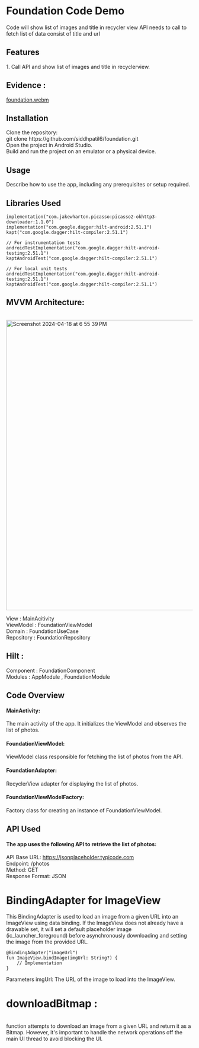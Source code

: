 <h1>Foundation Code Demo </h1>
Code will show list of images and title in recycler view
API needs to call to fetch list of data consist of title and url

<h2>Features </h2>
1. Call API and show list of images and title in recyclerview.

<h2>Evidence : </h2> 

[foundation.webm](https://github.com/siddhpatil6/foundation/assets/5618021/032aa08d-dc19-42f2-8753-68af80245c06)


<h2>Installation </h2>
Clone the repository: <br>
git clone https://github.com/siddhpatil6/foundation.git <br>
Open the project in Android Studio. <br>
Build and run the project on an emulator or a physical device. <br>

<h2>Usage </h2>
Describe how to use the app, including any prerequisites or setup required. <br>

<h2>Libraries Used </h2>

```
implementation("com.jakewharton.picasso:picasso2-okhttp3-downloader:1.1.0")
implementation("com.google.dagger:hilt-android:2.51.1")
kapt("com.google.dagger:hilt-compiler:2.51.1")

// For instrumentation tests
androidTestImplementation("com.google.dagger:hilt-android-testing:2.51.1")
kaptAndroidTest("com.google.dagger:hilt-compiler:2.51.1")

// For local unit tests
androidTestImplementation("com.google.dagger:hilt-android-testing:2.51.1")
kaptAndroidTest("com.google.dagger:hilt-compiler:2.51.1")
```


<h2>MVVM Architecture:  </h2>
 <br>
<img width="782" alt="Screenshot 2024-04-18 at 6 55 39 PM" src="https://github.com/siddhpatil6/forthcode/assets/5618021/92acbce2-5a82-4578-a87d-f68e2e2a6596">

View :  MainAcitivity <br>
ViewModel : FoundationViewModel <br>
Domain : FoundationUseCase <br>
Repository : FoundationRepository <br>


<h2>Hilt : </h2>
Component : FoundationComponent <br>
Modules : AppModule , FoundationModule <br>

<h2>Code Overview </h2>
<h4>MainActivity: </h4> The main activity of the app. It initializes the ViewModel and observes the list of photos.
<h4>FoundationViewModel: </h4> ViewModel class responsible for fetching the list of photos from the API.
<h4>FoundationAdapter: </h4> RecyclerView adapter for displaying the list of photos.
<h4>FoundationViewModelFactory: </h4> Factory class for creating an instance of FoundationViewModel.

<h2>API Used </h2>
<h4>The app uses the following API to retrieve the list of photos: </h4>


API Base URL: https://jsonplaceholder.typicode.com <br>
Endpoint: /photos <br>
Method: GET <br>
Response Format: JSON <br>


<h1>BindingAdapter for ImageView </h1>

This BindingAdapter is used to load an image from a given URL into an ImageView using data binding. If the ImageView does not already have a drawable set, it will set a default placeholder image (ic_launcher_foreground) before asynchronously downloading and setting the image from the provided URL.

```
@BindingAdapter("imageUrl")
fun ImageView.bindImage(imgUrl: String?) {
    // Implementation
}
```

Parameters
imgUrl: The URL of the image to load into the ImageView.

<h1>downloadBitmap : </h1> <br>
function attempts to download an image from a given URL and return it as a Bitmap. However, it's important to handle the network operations off the main UI thread to avoid blocking the UI.


